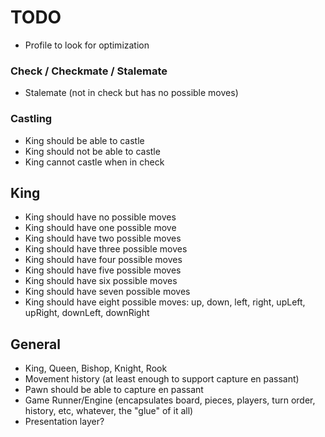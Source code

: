 # TODO

+ Profile to look for optimization

### Check / Checkmate / Stalemate

+ Stalemate (not in check but has no possible moves)

### Castling

+ King should be able to castle
+ King should not be able to castle
+ King cannot castle when in check

## King

+ King should have no possible moves
+ King should have one possible move
+ King should have two possible moves
+ King should have three possible moves
+ King should have four possible moves
+ King should have five possible moves
+ King should have six possible moves
+ King should have seven possible moves
+ King should have eight possible moves: up, down, left, right, upLeft, upRight, downLeft, downRight



## General

+ King, Queen, Bishop, Knight, Rook
+ Movement history (at least enough to support capture en passant)
+ Pawn should be able to capture en passant
+ Game Runner/Engine (encapsulates board, pieces, players, turn order, history, etc, whatever, the "glue" of it all)
+ Presentation layer?
